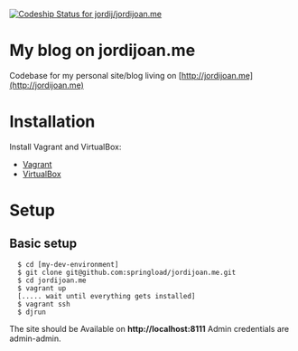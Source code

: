 [ ![Codeship Status for jordij/jordijoan.me](https://codeship.com/projects/3f0d2bc0-829a-0133-5908-5a5099820553/status?branch=master)](https://codeship.com/projects/121639)

My blog on jordijoan.me
=======================

Codebase for my personal site/blog living on [http://jordijoan.me](http://jordijoan.me)

# Installation

Install Vagrant and  VirtualBox:

* [Vagrant](http://www.vagrantup.com/downloads.html)
* [VirtualBox](https://www.virtualbox.org/wiki/Downloads)

# Setup

## Basic setup

```
  $ cd [my-dev-environment]
  $ git clone git@github.com:springload/jordijoan.me.git
  $ cd jordijoan.me
  $ vagrant up
  [..... wait until everything gets installed]
  $ vagrant ssh
  $ djrun
```

The site should be Available on **http://localhost:8111** Admin credentials are admin-admin.
